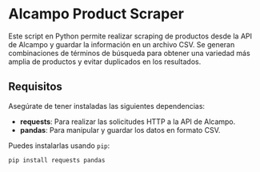 # Alcampo Product Scraper

Este script en Python permite realizar scraping de productos desde la API de Alcampo y guardar la información en un archivo CSV. Se generan combinaciones de términos de búsqueda para obtener una variedad más amplia de productos y evitar duplicados en los resultados.

## Requisitos

Asegúrate de tener instaladas las siguientes dependencias:

- **requests**: Para realizar las solicitudes HTTP a la API de Alcampo.
- **pandas**: Para manipular y guardar los datos en formato CSV.

Puedes instalarlas usando `pip`:

```bash
pip install requests pandas

